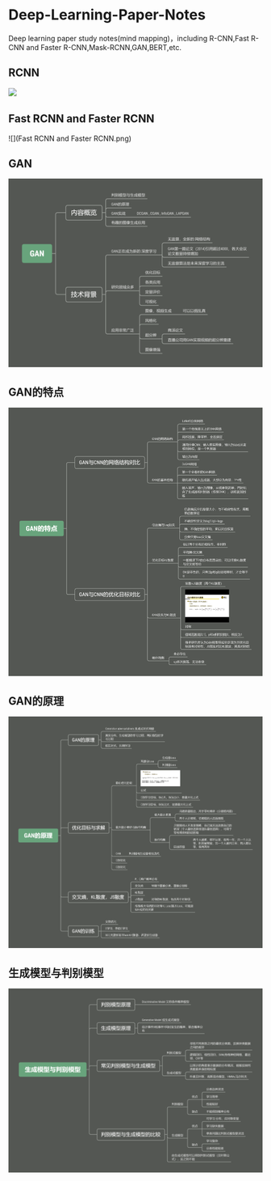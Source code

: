 # Deep-Learning-Paper-Notes
Deep learning paper study notes(mind mapping)，including R-CNN,Fast R-CNN and Faster R-CNN,Mask-RCNN,GAN,BERT,etc.
## RCNN
![](RCNN.png)
## Fast RCNN and Faster RCNN
![](Fast RCNN and Faster RCNN.png)
## GAN
![](GAN.png)
## GAN的特点
![](GAN的特点.png)
## GAN的原理
![](GAN的原理.png)
## 生成模型与判别模型
![](生成模型与判别模型.png)
